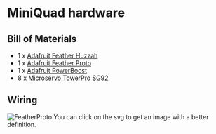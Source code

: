 # MiniQuad hardware

## Bill of Materials
- 1 x [Adafruit Feather Huzzah](https://www.adafruit.com/product/2821) 
- 1 x [Adafruit Feather Proto](https://www.adafruit.com/product/2884)
- 1 x [Adafruit PowerBoost](https://www.adafruit.com/product/2030)
- 8 x [Microservo TowerPro SG92](https://www.adafruit.com/product/169)

## Wiring
![FeatherProto](https://github.com/wibauxl/MiniQuad/tree/master/hardware/FeatherProto.jpg)
You can click on the svg to get an image with a better definition.

